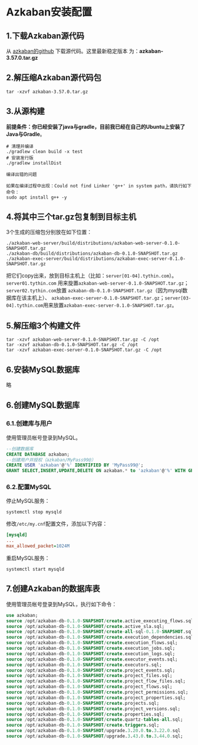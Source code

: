 Azkaban安装配置
================================================================================
## 1.下载Azkaban源代码
从 [azkaban的github](https://github.com/azkaban/azkaban) 下载源代码。这里最新稳定版本
为：**azkaban-3.57.0.tar.gz**

## 2.解压缩Azkaban源代码包
```shell
tar -xzvf azkaban-3.57.0.tar.gz
```

## 3.从源构建
**前提条件：你已经安装了java与gradle，目前我已经在自己的Ubuntu上安装了Java与Gradle**。
```shell
# 清理并编译
./gradlew clean build -x test
# 安装发行版
./gradlew installDist
```
```
编译出错的问题

如果在编译过程中出现：Could not find Linker 'g++' in system path，请执行如下命令：
sudo apt install g++ -y
```

## 4.将其中三个tar.gz包复制到目标主机
3个生成的压缩包分别放在如下位置：
```
./azkaban-web-server/build/distributions/azkaban-web-server-0.1.0-SNAPSHOT.tar.gz
./azkaban-db/build/distributions/azkaban-db-0.1.0-SNAPSHOT.tar.gz
./azkaban-exec-server/build/distributions/azkaban-exec-server-0.1.0-SNAPSHOT.tar.gz
```
把它们copy出来，放到目标主机上（比如：`server[01-04].tythin.com`）。`server01.tythin.com`
用来旋置`azkaban-web-server-0.1.0-SNAPSHOT.tar.gz`；`server02.tythin.com`放置
`azkaban-db-0.1.0-SNAPSHOT.tar.gz`（因为mysql数据库在该主机上）、
`azkaban-exec-server-0.1.0-SNAPSHOT.tar.gz`；`server[03-04].tythin.com`用来放置`azkaban-exec-server-0.1.0-SNAPSHOT.tar.gz`。

## 5.解压缩3个构建文件
```shell
tar -xzvf azkaban-web-server-0.1.0-SNAPSHOT.tar.gz -C /opt
tar -xzvf azkaban-db-0.1.0-SNAPSHOT.tar.gz -C /opt
tar -xzvf azkaban-exec-server-0.1.0-SNAPSHOT.tar.gz -C /opt
```

## 6.安装MySQL数据库
略

## 6.创建MySQL数据库

### 6.1.创建库与用户
使用管理员帐号登录到MySQL。
```sql
--创建数据库
CREATE DATABASE azkaban;
--创建用户并授权（azkaban/MyPass99@）
CREATE USER 'azkaban'@'%' IDENTIFIED BY 'MyPass99@';
GRANT SELECT,INSERT,UPDATE,DELETE ON azkaban.* to 'azkaban'@'%' WITH GRANT OPTION;
```
### 6.2.配置MySQL
停止MySQL服务：
```shell
systemctl stop mysqld
```
修改`/etc/my.cnf`配置文件，添加以下内容： 
```ini
[mysqld]
...
max_allowed_packet=1024M
```
重启MySQL服务：
```shell
systemctl start mysqld
```

## 7.创建Azkaban的数据库表
使用管理员帐号登录到MySQL，执行如下命令：
```sql 
use azkaban;
source /opt/azkaban-db-0.1.0-SNAPSHOT/create.active_executing_flows.sql;
source /opt/azkaban-db-0.1.0-SNAPSHOT/create.active_sla.sql;
source /opt/azkaban-db-0.1.0-SNAPSHOT/create-all-sql-0.1.0-SNAPSHOT.sql;
source /opt/azkaban-db-0.1.0-SNAPSHOT/create.execution_dependencies.sql;
source /opt/azkaban-db-0.1.0-SNAPSHOT/create.execution_flows.sql;
source /opt/azkaban-db-0.1.0-SNAPSHOT/create.execution_jobs.sql;
source /opt/azkaban-db-0.1.0-SNAPSHOT/create.execution_logs.sql;
source /opt/azkaban-db-0.1.0-SNAPSHOT/create.executor_events.sql;
source /opt/azkaban-db-0.1.0-SNAPSHOT/create.executors.sql;
source /opt/azkaban-db-0.1.0-SNAPSHOT/create.project_events.sql;
source /opt/azkaban-db-0.1.0-SNAPSHOT/create.project_files.sql;
source /opt/azkaban-db-0.1.0-SNAPSHOT/create.project_flow_files.sql;
source /opt/azkaban-db-0.1.0-SNAPSHOT/create.project_flows.sql;
source /opt/azkaban-db-0.1.0-SNAPSHOT/create.project_permissions.sql;
source /opt/azkaban-db-0.1.0-SNAPSHOT/create.project_properties.sql;
source /opt/azkaban-db-0.1.0-SNAPSHOT/create.projects.sql;
source /opt/azkaban-db-0.1.0-SNAPSHOT/create.project_versions.sql;
source /opt/azkaban-db-0.1.0-SNAPSHOT/create.properties.sql;
source /opt/azkaban-db-0.1.0-SNAPSHOT/create.quartz-tables-all.sql;
source /opt/azkaban-db-0.1.0-SNAPSHOT/create.triggers.sql;
source /opt/azkaban-db-0.1.0-SNAPSHOT/upgrade.3.20.0.to.3.22.0.sql
source /opt/azkaban-db-0.1.0-SNAPSHOT/upgrade.3.43.0.to.3.44.0.sql;
```

